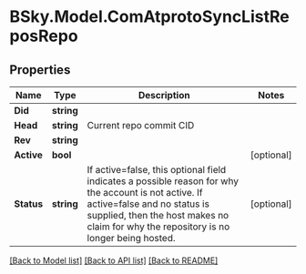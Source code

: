 # BSky.Model.ComAtprotoSyncListReposRepo

## Properties

Name | Type | Description | Notes
------------ | ------------- | ------------- | -------------
**Did** | **string** |  | 
**Head** | **string** | Current repo commit CID | 
**Rev** | **string** |  | 
**Active** | **bool** |  | [optional] 
**Status** | **string** | If active&#x3D;false, this optional field indicates a possible reason for why the account is not active. If active&#x3D;false and no status is supplied, then the host makes no claim for why the repository is no longer being hosted. | [optional] 

[[Back to Model list]](../README.md#documentation-for-models) [[Back to API list]](../README.md#documentation-for-api-endpoints) [[Back to README]](../README.md)


